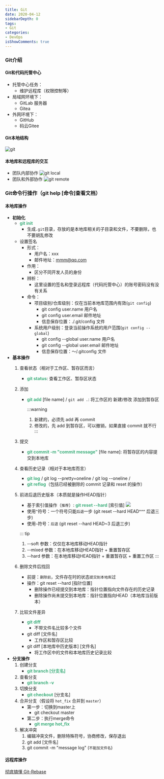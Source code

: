 ```yaml
---
title: Git
date: 2020-04-12
sidebarDepth: 0
tags:
- Git
categories:
- DevOps
isShowComments: true
---
```



### Git介绍
#### Git和代码托管中心
+ 托管中心任务：
  - 维护远程库（权限控制等）
+ 局域网环境下：
  - GitLab 服务器
  - Gitea
+ 外网环境下：
  - GitHub
  - 码云Gitee

#### Git本地结构
![git](/my-vue-press-blog/img/interview/git.jpeg)

#### 本地库和远程库的交互
+ 团队内部协作
![git local](/my-vue-press-blog/img/interview/git_local.jpeg)
+ 团队和外部协作
![git remote](/my-vue-press-blog/img/interview/git_remote.jpeg)

### Git命令行操作（git help [命令]查看文档）
#### 本地库操作
+ **初始化**
  - <span class="green">git init</span>
      - 生成`.git`目录，存放的是本地库相关的子目录和文件，不要删除，也不要胡乱修改
  - 设置签名
      - 形式：
          - 用户名：xxx
          - 邮件地址：mmm@qq.com
      - 作用：
          - 区分不同开发人员的身份
      - 辨析：
          - 这里设置的签名和登录远程库（代码托管中心）的账号密码没有没有关系
      - 命令：
          -  项目级别/仓库级别：仅在当前本地库范围内有效(`git config`)
              - git config user.name 用户名
              - git config user.email 邮件地址
              - 信息保存位置：./.git/config 文件
          - 系统用户级别：登录当前操作系统的用户范围(`git config --global`)
              - git config --global user.name 用户名
              - git config --global user.email 邮件地址
              - 信息保存位置：～/.gitconfig 文件
+ **基本操作**
  1. 查看状态（相对于工作区、暂存区而言）
      - <span class="green">git status</span>: 查看工作区、暂存区状态
  2. 添加
      - <span class="green">git add</span> [file name] / `git add .`: 将工作区的 新建/修改 添加到暂存区

        :::warning
        1. 新建的，必须先 add 再 commit
        2. 修改的，先 add 到暂存区，可以撤销，如果直接 commit 就不行
        :::

  3. 提交
      - <span class="green">git commit -m "commit message"</span> [file name]: 将暂存区的内容提交到本地库
  4. 查看历史记录（相对于本地库而言）
      - <span class="green">git log</span> / git log --pretty=oneline / git log --oneline / 
      - <span class="green">git reflog</span>（包括已经被删除的 commit 记录和 reset 的操作）
  5. 前进后退历史版本（本质就是操作HEAD指针）
      - 基于索引值操作（`推荐`）: <span class="green">git reset --hard</span> [索引值]
      ![](/my-vue-press-blog/img/interview/git_reset_hard.jpeg)
      - 使用`^`符号：一个符号只能`后退`一步 (git reset --hard HEAD^^^ 后退三步)
      - 使用`~`符号：`后退` (git reset --hard HEAD~3 后退三步)

      ::: tip
        1. --soft 参数：仅仅在本地库移动HEAD指针
        2. --mixed 参数：在本地库移动HEAD指针 + 重置暂存区
        3. --hard 参数：在本地库移动HEAD指针 + 重置暂存区 + 重置工作区
      :::

  6. 删除文件后找回
      - 前提：`删除前`，文件存在时的状态`提交到本地库`过
      - 操作：git reset --hard [指针位置]
          - 删除操作已经提交到本地库：指针位置指向文件存在的历史记录
          - 删除操作尚未提交到本地库：指针位置指向HEAD（本地库当前版本）

  7. 比较文件差异
      - <span class="green">git diff</span>
          - 不带文件名比较多个文件
      - git diff [文件名]
          - 工作区和暂存区比较
      - git diff [本地库中历史版本] [文件名]
          - 将工作区中的文件和本地库历史记录比较
+ **分支操作**
  1. 创建分支
      - <span class="green">git branch [分支名]</span> 
  2. 查看分支
      - <span class="green">git branch -v</span>
  3. 切换分支
      - <span class="green">git checkout</span> [分支名]
  4. 合并分支（假设将 `hot_fix` 合并到 `master`）
      - 第一步：切换到master上
          - git checkout master
      - 第二步：执行merge命令
          - <span class="green">git merge hot_fix</span>
  5. 解决冲突
      1. 编辑冲突文件，删除特殊符号，协商修改，保存退出
      2. git add [文件名]
      3. git commit -m "message log" (`不能加文件名`)

#### 远程库操作


[彻底搞懂 Git-Rebase](http://jartto.wang/2018/12/11/git-rebase/)


<style>
.green{
  color: #3eaf7c;
  font-weight: bold
}
</style>